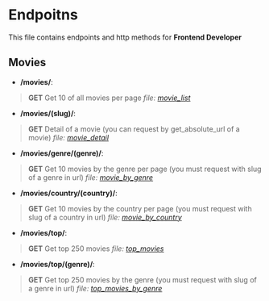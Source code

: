 # Endpoitns

This file contains endpoints and http methods for **Frontend Developer**

## Movies

- **/movies/**:

> **GET**
Get 10 of all movies per page
*file: [movie_list](json/movies/movie_list.json)*

- **/movies/(slug)/**:

> **GET**
 Detail of a movie (you can request by get_absolute_url of a movie)
 *file: [movie_detail](json/movies/movie_detail.json)*

- **/movies/genre/(genre)/**:

> **GET**
Get 10 movies by the genre per page (you must request with slug of a genre in url)
*file: [movie_by_genre](json/movies/movie_by_genre.json)*

- **/movies/country/(country)/**:

> **GET**
Get 10 movies by the country per page (you must request with slug of a country in url)
*file: [movie_by_country](json/movies/movie_by_country.json)*

- **/movies/top/**:

> **GET**
Get top 250 movies
*file: [top_movies](json/movies/top_movies.json)* 

- **/movies/top/(genre)/**:

> **GET**
Get top 250 movies by the genre (you must request with slug of a genre in url)
*file: [top_movies_by_genre](json/movies/top_movies.json)* 
